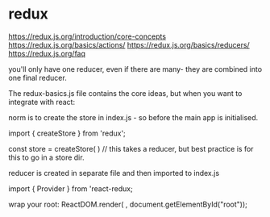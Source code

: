 # redux

https://redux.js.org/introduction/core-concepts
https://redux.js.org/basics/actions/
https://redux.js.org/basics/reducers/
https://redux.js.org/faq

you'll only have one reducer, even if there are many- they are combined into one final reducer.

The redux-basics.js file contains the core ideas, but when you want to integrate with react:

norm is to create the store in index.js - so before the main app is initialised.

import { createStore } from 'redux';

const store = createStore( ) // this takes a reducer, but best practice is for this to go in a store dir.

reducer is created in separate file and then imported to index.js

import { Provider } from 'react-redux;

wrap your root:
ReactDOM.render(<Provider store= {store}><App /></Provider> , document.getElementById("root"));
